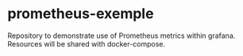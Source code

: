 # prometheus-exemple
Repository to demonstrate use of Prometheus metrics within grafana. Resources will be shared with docker-compose.
